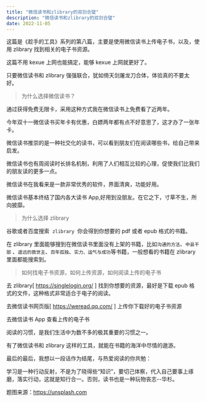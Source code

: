 ```yaml
---
title: "微信读书和zlibrary的双剑合璧"
description: "微信读书和zlibrary的双剑合璧"
date: 2022-11-05
---
```


这篇是《趁手的工具》系列的第八篇，主要是使用微信读书上传电子书，以及，使用 zlibrary 找到相关的电子书资源。

这篇不用 kexue 上网也能搞定，能够 kexue 上网就更好了。

只要微信读书和 zlibrary 强强联合，犹如倚天剑屠龙刀合体，体验真的不要太好。

<blockquote class="blockquote">为什么选择微信读书？</blockquote>

通过获得免费无限卡，采用这种方式我在微信读书上免费看了近两年。

今年双十一微信读书买年卡有优惠，白嫖两年都有点不好意思了，这才办了一张年卡。

微信读书推崇的是一种社交化的读书，可以看到朋友们在阅读哪些书，给自己带来启发。

微信读书也有周阅读时长排名机制，利用了人们相互比较的心理，促使我们比我们的朋友读的更多一点。

微信读书在我看来是一款非常优秀的软件，界面清爽，功能好用。

微信读书基本终结了国内各大读书 App,好用到没朋友。在它之下，寸草不生，所向披靡。

<blockquote class="blockquote">为什么选择 zlibrary</blockquote>

谷歌或者百度搜索  `zlibrary`  你会得到你想要的 pdf 或者 epub 格式的书籍。

在 zlibrary 里面能够搜到在微信读书里面没有上架的书籍，比如`沟通的方法`、`中县干部` 、`遥远的救世主`、`百年孤独`、`实力、运气与成功`等书籍，一般想看的书籍在 zlibrary 里面都能搜索到。

<blockquote class="blockquote">如何找电子书资源，如何上传资源，如何阅读上传的电子书</blockquote>

去 zlibrary[ https://singlelogin.org/ ] 找到你想要的资源，最好是下载 epub 格式的文件，这种格式非常适合于电子的阅读。

去微信读书网页版[ https://weread.qq.com/ ] 上传你下载好的电子书资源

去微信读书 App 查看上传的电子书

阅读的习惯，是我们生活中为数不多的极其重要的习惯之一。

有了微信读书和 zlibrary 这样的工具，就能在书籍的海洋中尽情的遨游。

最后的最后，我想以一段话作为结尾，与热爱阅读的你共勉：

学习是一种行动反射，不是为了晓得些“知识”，要切己体察，代入自己要事上琢磨，落实行动，这就是知行合一。否则，读书也是一种玩物丧志--华杉。

题图来源：https://unsplash.com
